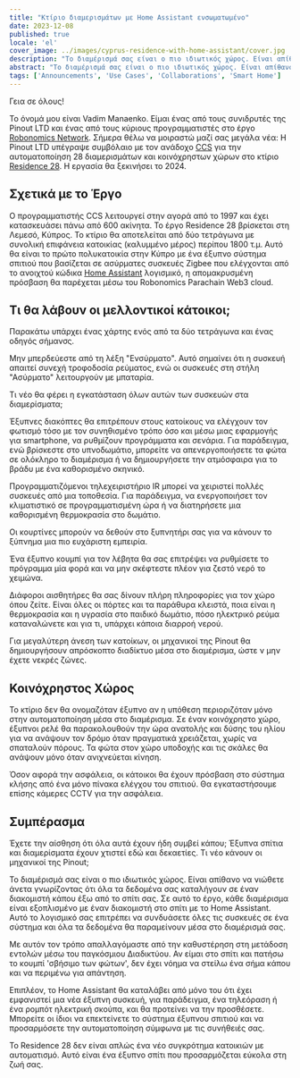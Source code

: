 ```yaml
---
title: "Κτίριο διαμερισμάτων με Home Assistant ενσωματωμένο"
date: 2023-12-08
published: true
locale: 'el'
cover_image: ../images/cyprus-residence-with-home-assistant/cover.jpg
description: "Το διαμέρισμά σας είναι ο πιο ιδιωτικός χώρος. Είναι απίθανο να νιώθετε άνετα γνωρίζοντας ότι όλα τα δεδομένα σας καταλήγουν σε έναν διακομιστή κάπου έξω από το σπίτι σας. Σε αυτό το έργο, κάθε διαμέρισμα είναι εξοπλισμένο με έναν διακομιστή στο σπίτι με το Home Assistant."
abstract: "Το διαμέρισμά σας είναι ο πιο ιδιωτικός χώρος. Είναι απίθανο να νιώθετε άνετα γνωρίζοντας ότι όλα τα δεδομένα σας καταλήγουν σε έναν διακομιστή κάπου έξω από το σπίτι σας. Σε αυτό το έργο, κάθε διαμέρισμα είναι εξοπλισμένο με έναν διακομιστή στο σπίτι με το Home Assistant."
tags: ['Announcements', 'Use Cases', 'Collaborations', 'Smart Home']
---
```


Γεια σε όλους!

Το όνομά μου είναι Vadim Manaenko. Είμαι ένας από τους συνιδρυτές της Pinout LTD και ένας από τους κύριους προγραμματιστές στο έργο [Robonomics Network](https://robonomics.network/). Σήμερα θέλω να μοιραστώ μαζί σας μεγάλα νέα: Η Pinout LTD υπέγραψε συμβόλαιο με τον ανάδοχο [CCS](https://www.stylianidesgroup.com/) για την αυτοματοποίηση 28 διαμερισμάτων και κοινόχρηστων χώρων στο κτίριο [Residence 28](https://www.stylianidesgroup.com/property/residence-28). Η εργασία θα ξεκινήσει το 2024.

## Σχετικά με το Έργο

Ο προγραμματιστής CCS λειτουργεί στην αγορά από το 1997 και έχει κατασκευάσει πάνω από 600 ακίνητα. Το έργο Residence 28 βρίσκεται στη Λεμεσό, Κύπρος. Το κτίριο θα αποτελείται από δύο τετράγωνα με συνολική επιφάνεια κατοικίας (καλυμμένο μέρος) περίπου 1800 τ.μ. Αυτό θα είναι το πρώτο πολυκατοικία στην Κύπρο με ένα έξυπνο σύστημα σπιτιού που βασίζεται σε ασύρματες συσκευές Zigbee που ελέγχονται από το ανοιχτού κώδικα [Home Assistant](https://www.home-assistant.io/) λογισμικό, η απομακρυσμένη πρόσβαση θα παρέχεται μέσω του Robonomics Parachain Web3 cloud.

## Τι θα λάβουν οι μελλοντικοί κάτοικοι;

Παρακάτω υπάρχει ένας χάρτης ενός από τα δύο τετράγωνα και ένας οδηγός σήμανσς.

<!-- ![Smart home floor plan](../images/cyprus-residence-with-home-assistant/smart-home-floor-plan-cyprus-residence.jpg) -->

<rb-image zoom src="cyprus-residence-with-home-assistant/smart-home-floor-plan-cyprus-residence.jpg" alt="Smart home floor plan" />

Μην μπερδεύεστε από τη λέξη "Ενσύρματο". Αυτό σημαίνει ότι η συσκευή απαιτεί συνεχή τροφοδοσία ρεύματος, ενώ οι συσκευές στη στήλη "Ασύρματο" λειτουργούν με μπαταρία.

Τι νέο θα φέρει η εγκατάσταση όλων αυτών των συσκευών στα διαμερίσματα;

Έξυπνες διακόπτες θα επιτρέπουν στους κατοίκους να ελέγχουν τον φωτισμό τόσο με τον συνηθισμένο τρόπο όσο και μέσω μιας εφαρμογής για smartphone, να ρυθμίζουν προγράμματα και σενάρια. Για παράδειγμα, ενώ βρίσκεστε στο υπνοδωμάτιο, μπορείτε να απενεργοποιήσετε τα φώτα σε ολόκληρο το διαμέρισμα ή να δημιουργήσετε την ατμόσφαιρα για το βράδυ με ένα καθορισμένο σκηνικό.

Προγραμματιζόμενοι τηλεχειριστήριο IR μπορεί να χειριστεί πολλές συσκευές από μια τοποθεσία. Για παράδειγμα, να ενεργοποιήσετ τον κλιματιστικό σε προγραμματισμένη ώρα ή να διατηρήσετε μια καθορισμένη θερμοκρασία στο δωμάτιο.

Οι κουρτίνες μπορούν να δεθούν στο ξυπνητήρι σας για να κάνουν το ξύπνημα μια πιο ευχάριστη εμπειρία.

Ένα έξυπνο κουμπί για τον λέβητα θα σας επιτρέψει να ρυθμίσετε το πρόγραμμα μία φορά και να μην σκέφτεστε πλέον για ζεστό νερό το χειμώνα.

Διάφοροι αισθητήρες θα σας δίνουν πλήρη πληροφορίες για τον χώρο όπου ζείτε. Είναι όλες οι πόρτες και τα παράθυρα κλειστά, ποια είναι η θερμοκρασία και η υγρασία στο παιδικό δωμάτιο, πόσο ηλεκτρικό ρεύμα καταναλώνετε και για τι, υπάρχει κάποια διαρροή νερού.

Για μεγαλύτερη άνεση των κατοίκων, οι μηχανικοί της Pinout θα δημιουργήσουν απρόσκοπτο διαδίκτυο μέσα στο διαμέρισμα, ώστε ν μην έχετε νεκρές ζώνες.

## Κοινόχρηστος Χώρος

Το κτίριο δεν θα ονομαζόταν έξυπνο αν η υπόθεση περιοριζόταν μόνο στην αυτοματοποίηση μέσα στο διαμέρισμα. Σε έναν κοινόχρηστο χώρο, έξυπνοι ρελέ θα παρακολουθούν την ώρα ανατολής και δύσης του ηλίου για να ανάψουν τον δρόμο όταν πραγματικά χρειάζεται, χωρίς να σπαταλούν πόρους. Τα φώτα στον χώρο υποδοχής και τις σκάλες θα ανάψουν μόνο όταν ανιχνεύεται κίνηση.

Όσον αφορά την ασφάλεια, οι κάτοικοι θα έχουν πρόσβαση στο σύστημα κλήσης από ένα μόνο πίνακα ελέγχου του σπιτιού. Θα εγκαταστήσουμε επίσης κάμερες CCTV για την ασφάλεια.

<!-- ![Smart home lobby plan](../images/cyprus-residence-with-home-assistant/smart-home-lobby-plan-cyprus-residence.jpg) -->

<rb-image zoom src="cyprus-residence-with-home-assistant/smart-home-lobby-plan-cyprus-residence.jpg" alt="Smart home lobby plan" />

## Συμπέρασμα

Έχετε την αίσθηση ότι όλα αυτά έχουν ήδη συμβεί κάπου; Έξυπνα σπίτια και διαμερίσματα έχουν χτιστεί εδώ και δεκαετίες. Τι νέο κάνουν οι μηχανικοί της Pinout; 

Το διαμέρισμά σας είναι ο πιο ιδιωτικός χώρος. Είναι απίθανο να νιώθετε άνετα γνωρίζοντας ότι όλα τα δεδομένα σας καταλήγουν σε έναν διακομιστή κάπου έξω από το σπίτι σας. Σε αυτό το έργο, κάθε διαμέρισμα είναι εξοπλισμένο με έναν διακομιστή στο σπίτι με το Home Assistant. Αυτό το λογισμικό σας επιτρέπει να συνδυάσετε όλες τις συσκευές σε ένα σύστημα και όλα τα δεδομένα θα παραμείνουν μέσα στο διαμέρισμά σας. 

Με αυτόν τον τρόπο απαλλαγόμαστε από την καθυστέρηση στη μετάδοση εντολών μέσω του παγκόσμιου Διαδικτύου. Αν είμαι στο σπίτι και πατήσω το κουμπί 'σβήσιμο των φώτων', δεν έχει νόημα να στείλω ένα σήμα κάπου και να περιμένω για απάντηση. 

Επιπλέον, το Home Assistant θα καταλάβει από μόνο του ότι έχει εμφανιστεί μια νέα έξυπνη συσκευή, για παράδειγμα, ένα τηλεόραση ή ένα ρομπότ ηλεκτρική σκούπα, και θα προτείνει να την προσθέσετε. Μπορείτε οι ίδιοι να επεκτείνετε το σύστημα έξυπνου σπιτιού και να προσαρμόσετε την αυτοματοποίηση σύμφωνα με τις συνήθειές σας. 

Το Residence 28 δεν είναι απλώς ένα νέο συγκρότημα κατοικιών με αυτοματισμό. Αυτό είναι ένα έξυπνο σπίτι που προσαρμόζεται εύκολα στη ζωή σας.